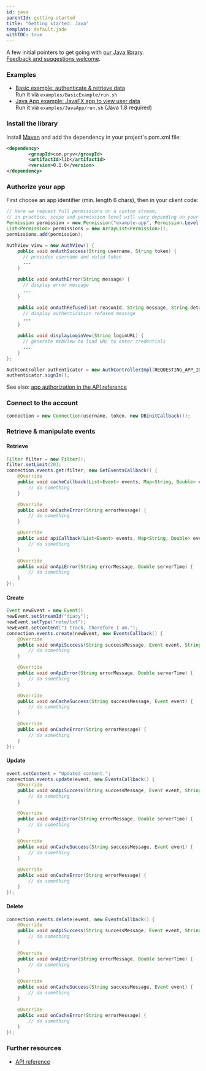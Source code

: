 ```yaml
---
id: java
parentId: getting-started
title: "Getting started: Java"
template: default.jade
withTOC: true
---
```


A few initial pointers to get going with [our Java library](https://github.com/pryv/lib-java).<br>
[Feedback and suggestions welcome](http://github.com/pryv/dev-site/issues).


### Examples

- [Basic example: authenticate & retrieve data](https://github.com/pryv/lib-java/blob/master/examples/BasicExample/src/main/java/BasicExample.java#L32)<br>
  Run it via `examples/BasicExample/run.sh`
- [Java App example: JavaFX app to view user data](https://github.com/pryv/lib-java/blob/master/examples/JavaApp/src/main/java/com/pryv/ExampleApp.java#L47)<br>
  Run it via `examples/JavaApp/run.sh` (Java 1.8 required)


### Install the library

Install [Maven](http://books.sonatype.com/mvnref-book/reference/installation-sect-maven-install.html) and add the dependency in your project's pom.xml file:

```xml
<dependency>
        <groupId>com.pryv</groupId>
        <artifactId>lib</artifactId>
        <version>0.1.0</version>
</dependency>
```


### Authorize your app

First choose an app identifier (min. length 6 chars), then in your client code:

```java
// Here we request full permissions on a custom stream;
// in practice, scope and permission level will vary depending on your needs
Permission permission = new Permission("example-app", Permission.Level.manage, "Example App");
List<Permission> permissions = new ArrayList<Permission>();
permissions.add(permission);

AuthView view = new AuthView() {
	public void onAuthSuccess(String username, String token) {
      // provides username and valid token
      ...
    }

    public void onAuthError(String message) {
      // display error message
      ...
    }

    public void onAuthRefused(int reasonId, String message, String detail) {
  	  // display authentication refused message
  	  ...
    }

    public void displayLoginVew(String loginURL) {
      // generate WebView to load URL to enter credentials
      ...
    }
};

AuthController authenticator = new AuthControllerImpl(REQUESTING_APP_ID, permissions, "en", "", view);
authenticator.signIn();
```

See also: [app authorization in the API reference](/reference/#authorizing-your-app)


### Connect to the account

```java
connection = new Connection(username, token, new DBinitCallback());
```


### Retrieve & manipulate events

#### Retrieve

```java
Filter filter = new Filter();
filter.setLimit(20);
connection.events.get(filter, new GetEventsCallback() {
	@Override
	public void cacheCallback(List<Event> events, Map<String, Double> eventDeletions) {
    	// do something            
	}

	@Override
	public void onCacheError(String errorMessage) {
		// do something
	}

	@Override
	public void apiCallback(List<Event> events, Map<String, Double> eventDeletions, Double serverTime) {
		// do something
	}

	@Override
	public void onApiError(String errorMessage, Double serverTime) {
		// do something
	}
});
```

#### Create

```java
Event newEvent = new Event()
newEvent.setStreamId("diary");
newEvent.setType("note/txt");
newEvent.setContent("I track, therefore I am.");
connection.events.create(newEvent, new EventsCallback() {
	@Override
	public void onApiSuccess(String successMessage, Event event, String stoppedId, Double serverTime) {
    	// do something            
	}

	@Override
	public void onApiError(String errorMessage, Double serverTime) {
		// do something
	}

	@Override
	public void onCacheSuccess(String successMessage, Event event) {
		// do something
	}

	@Override
	public void onCacheError(String errorMessage) {
		// do something
	}
});
```

#### Update

```java
event.setContent = "Updated content.";
connection.events.update(event, new EventsCallback() {
	@Override
	public void onApiSuccess(String successMessage, Event event, String stoppedId, Double serverTime) {
    	// do something            
	}

	@Override
	public void onApiError(String errorMessage, Double serverTime) {
		// do something
	}

	@Override
	public void onCacheSuccess(String successMessage, Event event) {
		// do something
	}

	@Override
	public void onCacheError(String errorMessage) {
		// do something
	}
});
```

#### Delete

```java
connection.events.delete(event, new EventsCallback() {
	@Override
	public void onApiSuccess(String successMessage, Event event, String stoppedId, Double serverTime) {
    	// do something            
	}

	@Override
	public void onApiError(String errorMessage, Double serverTime) {
		// do something
	}

	@Override
	public void onCacheSuccess(String successMessage, Event event) {
		// do something
	}

	@Override
	public void onCacheError(String errorMessage) {
		// do something
	}
});
```


### Further resources

- [API reference](/reference/)
